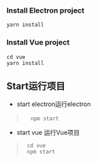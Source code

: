 ### Install Electron project

```
yarn install 

```
### Install Vue project

```
cd vue
yarn install 
```

Start运行项目
---
- start electron运行electron

>     `npm start`

- start vue 运行Vue项目   
>      cd vue
>      npm start




